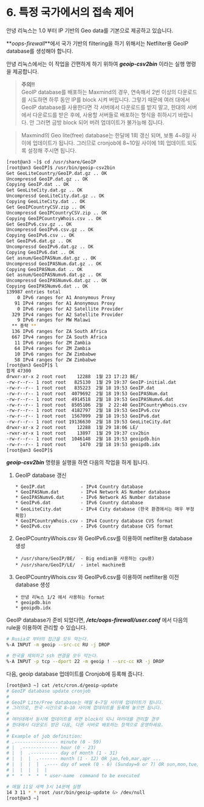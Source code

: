 # 6. 특정 국가에서의 접속 제어

안녕 리눅스는 1.0 부터 IP 기반의 Geo data를 기본으로 제공하고 있습니다.

**_oops-firewall_**에서 국가 기반의 filtering을 하기 위해서는 Netfilter용 GeoIP database를 생성해야 합니다.

안녕 리눅스에서는 이 작업을 간편하게 하기 위하여 **_geoip-csv2bin_** 이라는 실행 명령을 제공합니다.

> **주의!!**  
> GeoIP database를 배포하는 Maxmind의 경우, 연속해서 2번 이상의 다운로드를 시도하면 하루 동안 IP를 block 시켜 버립니다. 그렇기 때문에 여러 대에서 GeoIP database를 사용한다면 각 서버에서 다운로드를 받지 말고, 한대의 서버에서 다운로드를 받은 후에, 사용할 서버들로 배포하는 형식을 취하시기 바랍니다. 안 그러면 금방 block 되어 버려 업데이트가 불가능해 집니다.

> Maxmind의 Geo lite(free) database는 한달에 1회 갱신 되며, 보통 4~8일 사이에 업데이트가 됩니다. 그러므로 cronjob에 8~10일 사이에 1회 업데이트 되도록 설정해 주시면 됩니다.

```bash
[root@an3 ~]$ cd /usr/share/GeoIP
[root@an3 GeoIP]$ /usr/bin/geoip-csv2bin
Get GeoLiteCountry/GeoIP.dat.gz .. OK
Uncompressd GeoIP.dat.gz .. OK
Copying GeoIP.dat .. OK
Get GeoLiteCity.dat.gz .. OK
Uncompressd GeoLiteCity.dat.gz .. OK
Copying GeoLiteCity.dat .. OK
Get GeoIPCountryCSV.zip .. OK
Uncompressd GeoIPCountryCSV.zip .. OK
Copying GeoIPCountryWhois.csv .. OK
Get GeoIPv6.csv.gz .. OK
Uncompressd GeoIPv6.csv.gz .. OK
Copying GeoIPv6.csv .. OK
Get GeoIPv6.dat.gz .. OK
Uncompressd GeoIPv6.dat.gz .. OK
Copying GeoIPv6.dat .. OK
Get asnum/GeoIPASNum.dat.gz .. OK
Uncompressd GeoIPASNum.dat.gz .. OK
Copying GeoIPASNum.dat .. OK
Get asnum/GeoIPASNumv6.dat.gz .. OK
Uncompressd GeoIPASNumv6.dat.gz .. OK
Copying GeoIPASNumv6.dat .. OK
139987 entries total
    0 IPv6 ranges for A1 Anonymous Proxy
   91 IPv4 ranges for A1 Anonymous Proxy
    0 IPv6 ranges for A2 Satellite Provider
  329 IPv4 ranges for A2 Satellite Provider
    9 IPv6 ranges for MW Malawi
  ** 중략 **
  136 IPv6 ranges for ZA South Africa
  667 IPv4 ranges for ZA South Africa
   11 IPv6 ranges for ZM Zambia
   64 IPv4 ranges for ZM Zambia
   10 IPv6 ranges for ZW Zimbabwe
   58 IPv4 ranges for ZW Zimbabwe
[root@an3 GeoIP]$ l
합계 47300
drwxr-xr-x 2 root root    12288  1월 23 17:23 BE/
-rw-r--r-- 1 root root   825130  1월 29 19:37 GeoIP-initial.dat
-rw-r--r-- 1 root root   835223  2월 18 19:53 GeoIP.dat
-rw-r--r-- 1 root root  4079692  2월 18 19:53 GeoIPASNum.dat
-rw-r--r-- 1 root root  4914518  2월 18 19:53 GeoIPASNumv6.dat
-rw-r--r-- 1 root root  8505106  2월  2 22:40 GeoIPCountryWhois.csv
-rw-r--r-- 1 root root  4182797  2월 18 19:53 GeoIPv6.csv
-rw-r--r-- 1 root root  1567099  2월 18 19:53 GeoIPv6.dat
-rw-r--r-- 1 root root 19136630  2월 18 19:53 GeoLiteCity.dat
drwxr-xr-x 2 root root    12288  1월 29 18:06 LE/
-rwxr-xr-x 1 root root    13897  1월 29 19:37 csv2bin
-rw-r--r-- 1 root root  1046148  2월 18 19:53 geoipdb.bin
-rw-r--r-- 1 root root     1470  2월 18 19:53 geoipdb.idx
[root@an3 GeoIP]$
```

**_geoip-csv2bin_** 명령을 실행을 하면 다음의 작업을 하게 됩니다.

1. GeoIP database 갱신
    ```
    * GeoIP.dat             - IPv4 Country database
    * GeoIPASNum.dat        - IPv4 Network AS Number database
    * GeoIPASNumv6.dat      - IPv6 Network AS Number database
    * GeoIPv6.dat           - IPv6 Country database
    * GeoLiteCity.dat       - IPv4 City database (한국 환경에서는 매우 부정확함)
    * GeoIPCountryWhois.csv - IPv4 Country database CVS format
    * GeoIPv6.csv           - IPv6 Country database CVS format
    ```
2. GeoIPCountryWhois.csv 와 GeoIPv6.csv를 이용하여 netfilter용 database 생성
    ```
    * /usr/share/GeoIP/BE/  - Big endian을 사용하는 cpu용)
    * /usr/share/GeoIP/LE/  - intel machine용
    ```
3. GeoIPCountryWhois.csv 와 GeoIPv6.csv를 이용하여 netfilter용 이전 database 생성
    ```
    * 안녕 리눅스 1/2 에서 사용하는 format
    * geoipdb.bin
    * geoipdb.idx
    ```

GeoIP database가 준비 되었다면, **_/etc/oops-firewall/user.conf_** 에서 다음의 rule을 이용하여 관리할 수 있습니다.

  ```bash
  # Rusia로 부터의 접근을 모두 막는다.
  %-A INPUT -m geoip --src-cc RU -j DROP
  
  # 한국을 제외하고 ssh 연결을 모두 막는다.
  %-A INPUT -p tcp --dport 22 -m geoip ! --src-cc KR -j DROP
  ```
  
다음, geoip database 업데이트를 Cronjob에 등록해 줍니다.

  ```bash
  [root@an3 ~] cat /etc/cron.d/geoip-update
  # GeoIP database update cronjob
  #
  # GeoIP Lite/Free database는 매월 4~7일 사이에 업데이트가 됩니다.
  # 그러므로, 한국 시간으로 8~10 사이에 업데이트를 등록해 놓으면 됩니다.
  #
  # 여러대에서 동시에 업데이트를 하면 block이 되니 여러대를 관리할 경우
  # 한대에서 다운로드 받은 다음, 다른 서버로 배포하는 정책으로 운영하세요.
  #
  # Example of job definition:
  # .---------------- minute (0 - 59)
  # |  .------------- hour (0 - 23)
  # |  |  .---------- day of month (1 - 31)
  # |  |  |  .------- month (1 - 12) OR jan,feb,mar,apr ...
  # |  |  |  |  .---- day of week (0 - 6) (Sunday=0 or 7) OR sun,mon,tue,wed,thu,fri,sat
  # |  |  |  |  |
  # *  *  *  *  * user-name  command to be executed

  # 매월 11일 새벽 3시 14분에 실행
  14 3 11 * * root /usr/bin/geoip-update &> /dev/null
  [root@an3 ~]
  ```